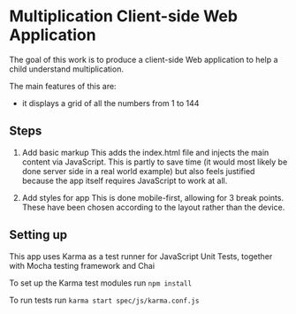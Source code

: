 # Multiplication Client-side Web Application

The goal of this work is to produce a client-side Web application to help a child understand multiplication.

The main features of this are:
- it displays a grid of all the numbers from 1 to 144

## Steps

1. Add basic markup
This adds the index.html file and injects the main content via JavaScript. This is partly to save time (it would most likely be done server side in a real world example) but also feels justified because the app itself requires JavaScript to work at all. 

2. Add styles for app
This is done mobile-first, allowing for 3 break points. These have been chosen according to the layout rather than the device. 

## Setting up

This app uses Karma as a test runner for JavaScript Unit Tests, together with Mocha testing framework and Chai

To set up the Karma test modules run ```npm install```

To run tests run ```karma start spec/js/karma.conf.js```
